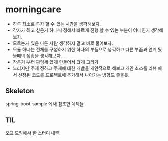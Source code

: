 # morningcare

- 하루 최소로 투자 할 수 있는 시간을 생각해보자.
- 각자가 하고 싶은거 하나씩 정해서 빠르게 진행 할 수 있는 부분이 어디인지 생각해보자.
- 모르는거 있음 다른 사람 생각하지 말고 바로 물어보자.
- 모듈 하나는 전체를 구성하기 위한 하나의 부품으로 생각하고 다른 부품과 연계 됬을때의 상황을 생각해보자.
- 작은거 부터 짜임세 있게 만들어서 크게 그리기
- 느리지만 주제 정하고 주제에 대한 개발을 개인적으로 해보고 개인 소스를 리뷰 해서 선정된 코드를 프로젝트에 추가해서 나아가는 방향도 좋을듯.

## Skeleton

spring-boot-sample 에서 참조한 예제들

## TIL

오프 모임에서 한 스터디 내역
